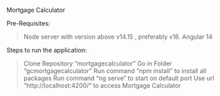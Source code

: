 Mortgage Calculator 


Pre-Requisites:

> Node server with version above v14.15 , preferably v16.
> Angular 14


Steps to run the application:

> Clone Repository “mortgagecalculator”
> Go in Folder “gcmortgagecalculator”
> Run command “npm install” to install all packages
> Run command “ng serve” to start on default port
> Use url “http://localhost:4200/“ to access Mortgage Calculator
